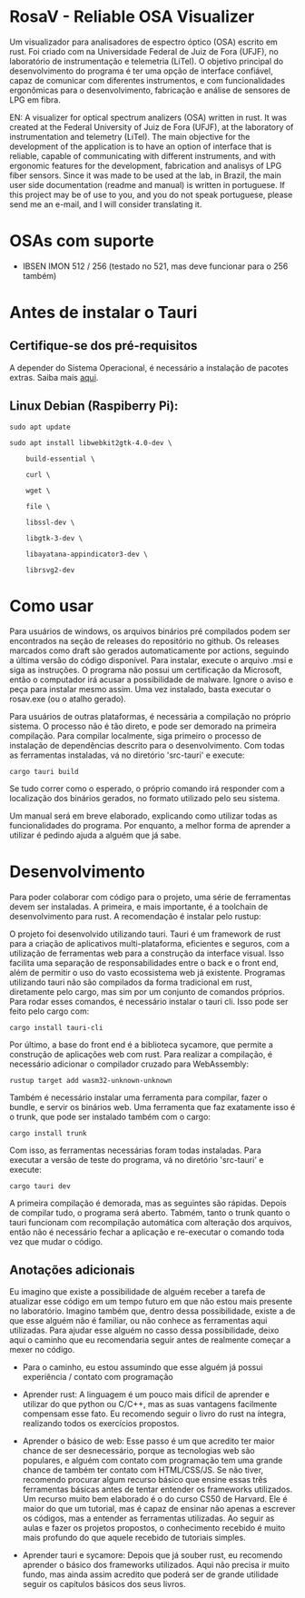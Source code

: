 # RosaV - Reliable OSA Visualizer

Um visualizador para analisadores de espectro óptico (OSA) escrito em
rust. Foi criado com na Universidade Federal de Juiz de Fora (UFJF), no
laboratório de instrumentação e telemetria (LiTel). O objetivo principal do
desenvolvimento do programa é ter uma opção de interface confiável, capaz de
comunicar com diferentes instrumentos, e com funcionalidades ergonômicas para o
desenvolvimento, fabricação e análise de sensores de LPG em fibra.

EN: A visualizer for optical spectrum analizers (OSA) written in rust. It was
created at the Federal University of Juiz de Fora (UFJF), at the laboratory of
instrumentation and telemetry (LiTel). The main objective for the development
of the application is to have an option of interface that is reliable, capable
of communicating with different instruments, and with ergonomic features for
the development, fabrication and analisys of LPG fiber sensors. Since it was
made to be used at the lab, in Brazil, the main user side documentation (readme
and manual) is written in portuguese. If this project may be of use to you,
and you do not speak portuguese, please send me an e-mail, and I will consider
translating it.

# OSAs com suporte

- IBSEN IMON 512 / 256 (testado no 521, mas deve funcionar para o 256 também)

# Antes de instalar o Tauri
## Certifique-se dos pré-requisitos

A depender do Sistema Operacional, é necessário a instalação de pacotes extras. Saiba mais [aqui](https://tauri.app/v1/guides/getting-started/prerequisites/).

## Linux Debian (Raspiberry Pi):

`sudo apt update`


`sudo apt install libwebkit2gtk-4.0-dev \`

`    build-essential \`

`    curl \`

`    wget \`

`    file \`

`    libssl-dev \`

`    libgtk-3-dev \`

`    libayatana-appindicator3-dev \`

`    librsvg2-dev`

# Como usar

Para usuários de windows, os arquivos binários pré compilados podem ser
encontrados na seção de releases do repositório no github. Os releases marcados
como draft são gerados automaticamente por actions, seguindo a última versão do
código disponível. Para instalar, execute o arquivo .msi e siga as instruções. O
programa não possui um certificação da Microsoft, então o computador irá acusar
a possibilidade de malware. Ignore o aviso e peça para instalar mesmo assim. Uma
vez instalado, basta executar o rosav.exe (ou o atalho gerado).

Para usuários de outras plataformas, é necessária a compilação no próprio
sistema. O processo não é tão direto, e pode ser demorado na primeira
compilação. Para compilar localmente, siga primeiro o processo de instalação
de dependências descrito para o desenvolvimento. Com todas as ferramentas
instaladas, vá no diretório 'src-tauri' e execute:

`cargo tauri build`

Se tudo correr como o esperado, o próprio comando irá responder com a
localização dos binários gerados, no formato utilizado pelo seu sistema.

Um manual será em breve elaborado, explicando como utilizar todas as
funcionalidades do programa. Por enquanto, a melhor forma de aprender a utilizar
é pedindo ajuda a alguém que já sabe.

# Desenvolvimento

Para poder colaborar com código para o projeto, uma série de ferramentas devem
ser instaladas. A primeira, e mais importante, é a toolchain de desenvolvimento
para rust. A recomendação é instalar pelo rustup:

[](https://rustup.rs/)

O projeto foi desenvolvido utilizando tauri. Tauri é um framework
de rust para a criação de aplicativos multi-plataforma, eficientes e seguros,
com a utilização de ferramentas web para a construção da interface visual. Isso
facilita uma separação de responsabilidades entre o back e o front end, além
de permitir o uso do vasto ecossistema web já existente. Programas utilizando
tauri não são compilados da forma tradicional em rust, diretamente pelo cargo,
mas sim por um conjunto de comandos próprios. Para rodar esses comandos, é
necessário instalar o tauri cli. Isso pode ser feito pelo cargo com:

`cargo install tauri-cli`

Por último, a base do front end é a biblioteca sycamore, que permite a construção
de aplicações web com rust. Para realizar a compilação, é necessário adicionar
o compilador cruzado para WebAssembly:

`rustup target add wasm32-unknown-unknown`

Também é necessário instalar uma ferramenta para compilar, fazer o bundle, e
servir os binários web. Uma ferramenta que faz exatamente isso é o trunk, que
pode ser instalado também com o cargo:

`cargo install trunk`

Com isso, as ferramentas necessárias foram todas instaladas. Para executar a
versão de teste do programa, vá no diretório 'src-tauri' e execute:

`cargo tauri dev`

A primeira compilação é demorada, mas as seguintes são rápidas. Depois de
compilar tudo, o programa será aberto. Tabmém, tanto o trunk quanto o tauri
funcionam com recompilação automática com alteração dos arquivos, então não
é necessário fechar a aplicação e re-executar o comando toda vez que mudar
o código.

## Anotações adicionais

Eu imagino que existe a possibilidade de alguém receber a tarefa de atualizar
esse código em um tempo futuro em que não estou mais presente no laboratório.
Imagino também que, dentro dessa possibilidade, existe a de que esse alguém
não é familiar, ou não conhece as ferramentas aqui utilizadas. Para ajudar esse
alguém no casso dessa possibilidade, deixo aqui o caminho que eu recomendaria
seguir antes de realmente começar a mexer no código.

* Para o caminho, eu estou assumindo que esse alguém já possui experiência /
contato com programação

- Aprender rust: A linguagem é um pouco mais difícil de aprender e utilizar do
que python ou C/C++, mas as suas vantagens facilmente compensam esse fato. Eu
recomendo seguir o livro do rust na íntegra, realizando todos os exercícios
propostos.

[](https://doc.rust-lang.org/stable/book/)

- Aprender o básico de web: Esse passo é um que acredito ter maior chance de ser
desnecessário, porque as tecnologias web são populares, e alguém com contato com
programação tem uma grande chance de também ter contato com HTML/CSS/JS. Se não
tiver, recomendo procurar algum recurso básico que ensine essas três ferramentas
básicas antes de tentar entender os frameworks utilizados. Um recurso muito bem
elaborado é o do curso CS50 de Harvard. Ele é maior do que um tutorial, mas é
capaz de ensinar não apenas a escrever os códigos, mas a entender as ferramentas
utilizadas. Ao seguir as aulas e fazer os projetos propostos, o conhecimento
recebido é muito mais profundo do que aquele recebido de tutoriais simples.

[](https://cs50.harvard.edu/web/2020/)

- Aprender tauri e sycamore: Depois que já souber rust, eu recomendo aprender
o básico dos frameworks utilizados. Aqui não precisa ir muito fundo, mas ainda
assim acredito que poderá ser de grande utilidade seguir os capítulos básicos
dos seus livros.

[](https://sycamore-rs.netlify.app/docs/v0.8/getting_started/installation)
[](https://tauri.app/v1/guides/getting-started/prerequisites)
